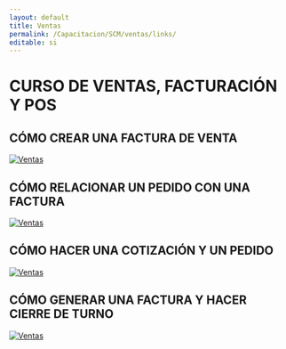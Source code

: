 ```yaml
---
layout: default
title: Ventas
permalink: /Capacitacion/SCM/ventas/links/
editable: si
---
```


# CURSO DE VENTAS, FACTURACIÓN Y POS


## CÓMO CREAR UNA FACTURA DE VENTA


[![Ventas](https://oasiserp-my.sharepoint.com/personal/martha_velasquez_oasiscom_com/_layouts/15/guestaccess.aspx?docid=153180aeda5114ca99aa58f96bde35880&authkey=AU1MN3g7EPsxSNVHEQPc6sM)](https://youtu.be/ehHM5EawbZg)


##  CÓMO RELACIONAR UN PEDIDO CON UNA FACTURA 


[![Ventas](https://oasiserp-my.sharepoint.com/personal/martha_velasquez_oasiscom_com/_layouts/15/guestaccess.aspx?docid=1c57d75f5ceb943a9b40584020d0b2d24&authkey=AT8uP7Fp3EIuH_C2vHrGOTY)](https://youtu.be/OtY8FxjOX_I)


##  CÓMO HACER UNA COTIZACIÓN Y UN PEDIDO


[![Ventas](https://oasiserp-my.sharepoint.com/personal/martha_velasquez_oasiscom_com/_layouts/15/guestaccess.aspx?docid=1fa6a68a9fc704ad4b1f4e158e74275a4&authkey=AceZUQbONhwqXooq8qejSXw)](https://youtu.be/TLCJ92r8I5s)


##  CÓMO GENERAR UNA FACTURA Y HACER CIERRE DE TURNO


[![Ventas](https://oasiserp-my.sharepoint.com/personal/martha_velasquez_oasiscom_com/_layouts/15/guestaccess.aspx?docid=1730bcf0679e7436098041fff8693f682&authkey=AakTQK4AcLA--fiGIJvNoUo)](https://youtu.be/IZv0XdFvXAo)







